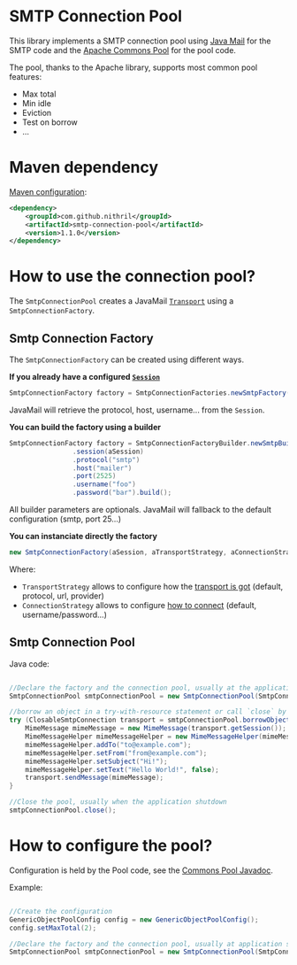 # SMTP Connection Pool

This library implements a SMTP connection pool using [Java Mail](https://java.net/projects/javamail/pages/Home) for the SMTP code and the 
[Apache Commons Pool](https://commons.apache.org/proper/commons-pool/) for the pool code.

The pool, thanks to the Apache library, supports most common pool features:

- Max total
- Min idle
- Eviction
- Test on borrow
- ...



# Maven dependency

[Maven configuration](http://search.maven.org/#search|ga|1|g%3A%22com.github.nithril%22%20a%3A%22smtp-connection-pool%22):
```xml
<dependency>
    <groupId>com.github.nithril</groupId>
    <artifactId>smtp-connection-pool</artifactId>
    <version>1.1.0</version>
</dependency>
```
 
 
# How to use the connection pool?

The `SmtpConnectionPool` creates a JavaMail [`Transport`](https://javamail.java.net/nonav/docs/api/javax/mail/Transport.html) using a `SmtpConnectionFactory`.

## Smtp Connection Factory

The `SmtpConnectionFactory` can be created using different ways.
 
**If you already have a configured [`Session`](https://javamail.java.net/nonav/docs/api/javax/mail/Session.html)**
```java
SmtpConnectionFactory factory = SmtpConnectionFactories.newSmtpFactory(aSession);
```
JavaMail will retrieve the protocol, host, username... from the `Session`.


**You can build the factory using a builder**
```java
SmtpConnectionFactory factory = SmtpConnectionFactoryBuilder.newSmtpBuilder()
                .session(aSession)
                .protocol("smtp") 
                .host("mailer")
                .port(2525)
                .username("foo")
                .password("bar").build();
```

All builder parameters are optionals. JavaMail will fallback to the default configuration (smtp, port 25...)



**You can instanciate directly the factory**
```java
new SmtpConnectionFactory(aSession, aTransportStrategy, aConnectionStrategy);
```

Where:

- `TransportStrategy` allows to configure how the 
[transport is got](https://javamail.java.net/nonav/docs/api/javax/mail/Session.html#getTransport%28%29) (default, protocol, url, provider)
- `ConnectionStrategy` allows to configure [how to connect](https://javamail.java.net/nonav/docs/api/javax/mail/Service.html#connect%28%29)  (default, username/password...)
 

## Smtp Connection Pool


Java code:
```java

//Declare the factory and the connection pool, usually at the application startup
SmtpConnectionPool smtpConnectionPool = new SmtpConnectionPool(SmtpConnectionFactoryBuilder.newSmtpBuilder().build());

//borrow an object in a try-with-resource statement or call `close` by yourself
try (ClosableSmtpConnection transport = smtpConnectionPool.borrowObject()) {
    MimeMessage mimeMessage = new MimeMessage(transport.getSession());
    MimeMessageHelper mimeMessageHelper = new MimeMessageHelper(mimeMessage, false);
    mimeMessageHelper.addTo("to@example.com");
    mimeMessageHelper.setFrom("from@example.com");
    mimeMessageHelper.setSubject("Hi!");
    mimeMessageHelper.setText("Hello World!", false);
    transport.sendMessage(mimeMessage);
}

//Close the pool, usually when the application shutdown
smtpConnectionPool.close();

```

# How to configure the pool?

Configuration is held by the Pool code, see the [Commons Pool Javadoc](https://commons.apache.org/proper/commons-pool/api-2.3/index.html). 

Example:
```java

//Create the configuration
GenericObjectPoolConfig config = new GenericObjectPoolConfig();
config.setMaxTotal(2);

//Declare the factory and the connection pool, usually at application startup
SmtpConnectionPool smtpConnectionPool = new SmtpConnectionPool(SmtpConnectionFactoryBuilder.newSmtpBuilder().build(), config);

```

